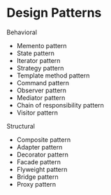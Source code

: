 # Design Patterns

Behavioral
* Memento pattern
* State pattern
* Iterator pattern
* Strategy pattern
* Template method pattern
* Command pattern
* Observer pattern
* Mediator pattern
* Chain of responsibility pattern
* Visitor pattern

Structural
* Composite pattern
* Adapter pattern
* Decorator pattern
* Facade pattern
* Flyweight pattern
* Bridge pattern
* Proxy pattern
